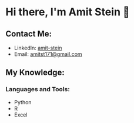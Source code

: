 
# Hi there, I'm Amit Stein 👋

## Contact Me:
- LinkedIn: [amit-stein](https://www.linkedin.com/in/amit-stein-41b34)
- Email: [amitst171@gmail.com](amitst171@gmail.com)

## My Knowledge:
### Languages and Tools:
- Python
- R
- Excel 


